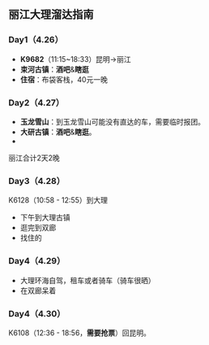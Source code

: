 ## 丽江大理溜达指南

### Day1（4.26）
* **K9682**（11:15~18:33）昆明->丽江
* **束河古镇**：**酒吧**&**瞎逛**
* **住宿**：布袋客栈，40元一晚

### Day2（4.27）
* **玉龙雪山**：到玉龙雪山可能没有直达的车，需要临时报团。
* **大研古镇**：**酒吧**&**瞎逛**。
*

丽江合计2天2晚

### Day3（4.28）
K6128（10:58 - 12:55）到大理
* 下午到大理古镇
* 逛完到双廊
* 找住的

### Day4（4.29）
* 大理环海自驾，租车或者骑车（骑车很晒）
* 在双廊呆着

### Day4（4.30）
K6108（12:36 - 18:56，**需要抢票**）回昆明。
